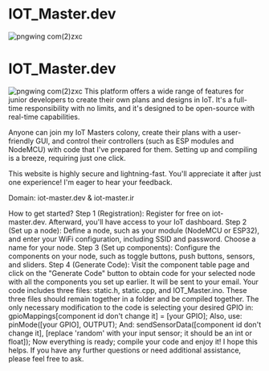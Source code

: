 # IOT_Master.dev

![pngwing com(2)zxc](https://github.com/amirsayyad7686/IOT_Master.dev/assets/78236642/1d2806a5-7e5e-4d71-9972-32f0bdffa96e)
# IOT_Master.dev

![pngwing com(2)zxc](https://github.com/amirsayyad7686/IOT_Master.dev/assets/78236642/1d2806a5-7e5e-4d71-9972-32f0bdffa96e)
This platform offers a wide range of features for junior developers to create their own plans and designs in IoT. It's a full-time responsibility with no limits, and it's designed to be open-source with real-time capabilities.

Anyone can join my IoT Masters colony, create their plans with a user-friendly GUI, and control their controllers (such as ESP modules and NodeMCU) with code that I've prepared for them. Setting up and compiling is a breeze, requiring just one click.

This website is highly secure and lightning-fast. You'll appreciate it after just one experience! I'm eager to hear your feedback.

Domain: iot-master.dev & iot-master.ir

How to get started?
Step 1 (Registration): Register for free on iot-master.dev. Afterward, you'll have access to your IoT dashboard.
Step 2 (Set up a node): Define a node, such as your module (NodeMCU or ESP32), and enter your WiFi configuration, including SSID and password. Choose a name for your node.
Step 3 (Set up components): Configure the components on your node, such as toggle buttons, push buttons, sensors, and sliders.
Step 4 (Generate Code): Visit the component table page and click on the "Generate Code" button to obtain code for your selected node with all the components you set up earlier. It will be sent to your email. Your code includes three files: static.h, static.cpp, and IOT_Master.ino. These three files should remain together in a folder and be compiled together. The only necessary modification to the code is selecting your desired GPIO in:
gpioMappings[component id don't change it] = [your GPIO];
Also, use:
pinMode([your GPIO], OUTPUT);
And:
sendSensorData([component id don't change it], [replace 'random' with your input sensor; it should be an int or float]);
Now everything is ready; compile your code and enjoy it!
I hope this helps. If you have any further questions or need additional assistance, please feel free to ask.





